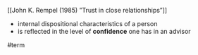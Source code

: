 [[John K. Rempel (1985) ”Trust in close relationships”]]
- internal dispositional characteristics of a person
- is reflected in the level of **confidence** one has in an advisor

#term 